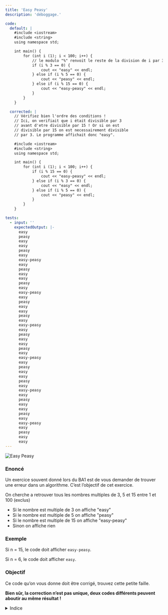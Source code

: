 ```yaml
---
title: 'Easy Peasy'
description: 'déboggage.'

code:
  default: |
    #include <iostream>
    #include <string>
    using namespace std;

    int main() {
        for (int i (1); i < 100; i++) {             
            // le modulo "%" renvoit le reste de la division de i par 3      
            if (i % 3 == 0) {          
                cout << "easy" << endl;  
            } else if (i % 5 == 0) {          
                cout << "peasy" << endl;    
            } else if (i % 15 == 0) {          
                cout << "easy-peasy" << endl; 
            }  
        }
    }

  corrected: |
    // Vérifiez bien l'ordre des conditions !
    // Ici, on verifiait que i était divisible par 3
    // avant d'etre divisible par 15 ! Or si on est
    // divisible par 15 on est necessairement divisible
    // par 3. Le programme affichait donc "easy".

    #include <iostream>
    #include <string>
    using namespace std;

    int main() {
        for (int i (1); i < 100; i++) {    
            if (i % 15 == 0) {        
                cout << "easy-peasy" << endl;   
            } else if (i % 3 == 0) {        
                cout << "easy" << endl;    
            } else if (i % 5 == 0) {        
                cout << "peasy" << endl;   
            }
        }
    }

tests:
  - input: ''
    expectedOutput: |-
      easy
      peasy
      easy
      easy
      peasy
      easy
      easy-peasy
      easy
      peasy
      easy
      easy
      peasy
      easy
      easy-peasy
      easy
      peasy
      easy
      easy
      peasy
      easy
      easy-peasy
      easy
      peasy
      easy
      easy
      peasy
      easy
      easy-peasy
      easy
      peasy
      easy
      easy
      peasy
      easy
      easy-peasy
      easy
      peasy
      easy
      easy
      peasy
      easy
      easy-peasy
      easy
      peasy
      easy
      easy
---
```


![Easy Peasy](/banner/easypeasy.png)

### Enoncé

Un exercice souvent donné lors du BA1 est de vous demander de trouver une erreur dans un algorithme. C’est l’objectif de cet exercice.

On cherche a retrouver tous les nombres multiples de 3, 5 et 15 entre 1 et 100 (exclus)

- Si le nombre est multiple de 3 on affiche "easy"
- Si le nombre est multiple de 5 on affiche "peasy"
- Si le nombre est multiple de 15 on affiche "easy-peasy"
- Sinon on affiche rien

### **Exemple**

Si n = 15, le code doit afficher `easy-peasy`.

Si n = 6, le code doit afficher `easy`.

### **Objectif**

Ce code qu’on vous donne doit être corrigé, trouvez cette petite faille.

**Bien sûr, la correction n’est pas unique, deux codes différents peuvent aboutir au même résultat !**

<details>
  <summary>Indice</summary>
    Attention à l’ordre des conditions ! Si une condition `if` est vérifiée, les `else if` ou  `else` qui suivent ne sont pas exécutés, même si leur condition est aussi vérifiée.
</details>
